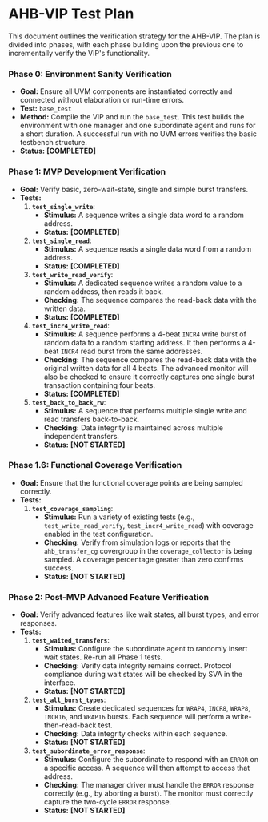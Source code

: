 # **AHB-VIP Test Plan**

This document outlines the verification strategy for the AHB-VIP. The plan is divided into phases, with each phase building upon the previous one to incrementally verify the VIP's functionality.

### **Phase 0: Environment Sanity Verification**

*   **Goal:** Ensure all UVM components are instantiated correctly and connected without elaboration or run-time errors.
*   **Test:** `base_test`
*   **Method:** Compile the VIP and run the `base_test`. This test builds the environment with one manager and one subordinate agent and runs for a short duration. A successful run with no UVM errors verifies the basic testbench structure.
*   **Status:** **[COMPLETED]**

### **Phase 1: MVP Development Verification**

*   **Goal:** Verify basic, zero-wait-state, single and simple burst transfers.
*   **Tests:**
    1.  **`test_single_write`**:
        *   **Stimulus:** A sequence writes a single data word to a random address.
        *   **Status:** **[COMPLETED]**
    2.  **`test_single_read`**:
        *   **Stimulus:** A sequence reads a single data word from a random address.
        *   **Status:** **[COMPLETED]**
    3.  **`test_write_read_verify`**:
        *   **Stimulus:** A dedicated sequence writes a random value to a random address, then reads it back.
        *   **Checking:** The sequence compares the read-back data with the written data.
        *   **Status:** **[COMPLETED]**
    4.  **`test_incr4_write_read`**:
        *   **Stimulus:** A sequence performs a 4-beat `INCR4` write burst of random data to a random starting address. It then performs a 4-beat `INCR4` read burst from the same addresses.
        *   **Checking:** The sequence compares the read-back data with the original written data for all 4 beats. The advanced monitor will also be checked to ensure it correctly captures one single burst transaction containing four beats.
        *   **Status:** **[COMPLETED]**
    5.  **`test_back_to_back_rw`**:
        *   **Stimulus:** A sequence that performs multiple single write and read transfers back-to-back.
        *   **Checking:** Data integrity is maintained across multiple independent transfers.
        *   **Status:** **[NOT STARTED]**

### **Phase 1.6: Functional Coverage Verification**

*   **Goal:** Ensure that the functional coverage points are being sampled correctly.
*   **Tests:**
    1.  **`test_coverage_sampling`**:
        *   **Stimulus:** Run a variety of existing tests (e.g., `test_write_read_verify`, `test_incr4_write_read`) with coverage enabled in the test configuration.
        *   **Checking:** Verify from simulation logs or reports that the `ahb_transfer_cg` covergroup in the `coverage_collector` is being sampled. A coverage percentage greater than zero confirms success.
        *   **Status:** **[NOT STARTED]**

### **Phase 2: Post-MVP Advanced Feature Verification**

*   **Goal:** Verify advanced features like wait states, all burst types, and error responses.
*   **Tests:**
    1.  **`test_waited_transfers`**:
        *   **Stimulus:** Configure the subordinate agent to randomly insert wait states. Re-run all Phase 1 tests.
        *   **Checking:** Verify data integrity remains correct. Protocol compliance during wait states will be checked by SVA in the interface.
        *   **Status:** **[NOT STARTED]**
    2.  **`test_all_burst_types`**:
        *   **Stimulus:** Create dedicated sequences for `WRAP4`, `INCR8`, `WRAP8`, `INCR16`, and `WRAP16` bursts. Each sequence will perform a write-then-read-back test.
        *   **Checking:** Data integrity checks within each sequence.
        *   **Status:** **[NOT STARTED]**
    3.  **`test_subordinate_error_response`**:
        *   **Stimulus:** Configure the subordinate to respond with an `ERROR` on a specific access. A sequence will then attempt to access that address.
        *   **Checking:** The manager driver must handle the `ERROR` response correctly (e.g., by aborting a burst). The monitor must correctly capture the two-cycle `ERROR` response.
        *   **Status:** **[NOT STARTED]**

